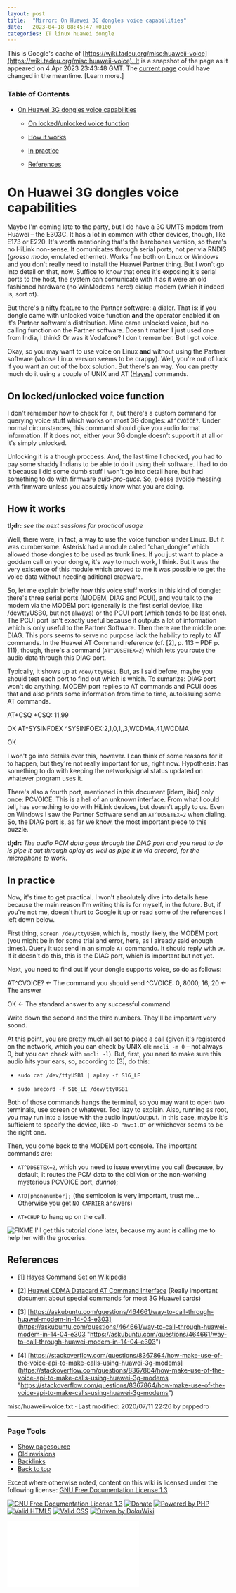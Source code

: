```yaml
---
layout: post
title:  "Mirror: On Huawei 3G dongles voice capabilities"
date:   2023-04-18 08:45:47 +0100
categories: IT linux huawei dongle  
---
```


This is Google's cache of [https://wiki.tadeu.org/misc:huaweii-voice](https://wiki.tadeu.org/misc:huaweii-voice). It is a snapshot of the page as it appeared on 4 Apr 2023 23:43:48 GMT. The [current page](https://wiki.tadeu.org/misc:huaweii-voice) could have changed in the meantime. [Learn more.]

### Table of Contents

*   [On Huawei 3G dongles voice capabilities](#on_huawei_3g_dongles_voice_capabilities)
    
    *   [On locked/unlocked voice function](#on_locked_unlocked_voice_function)
        
    *   [How it works](#how_it_works)
        
    *   [In practice](#in_practice)
        
    *   [References](#references)
        

On Huawei 3G dongles voice capabilities
=======================================

Maybe I'm coming late to the party, but I do have a 3G UMTS modem from Huawei – the E303C. It has a lot in common with other devices, though, like E173 or E220. It's worth mentioning that's the barebones version, so there's no HiLink non-sense. It comunicates through serial ports, not per via RNDIS (_grosso modo_, emulated ethernet). Works fine both on Linux or Windows and you don't really need to install the Huawei Partner thing. But I won't go into detail on that, now. Suffice to know that once it's exposing it's serial ports to the host, the system can comunicate with it as it were an old fashioned hardware (no WinModems here!) dialup modem (which it indeed is, sort of).

But there's a nifty feature to the Partner software: a dialer. That is: if you dongle came with unlocked voice function **and** the operator enabled it on it's Partner software's distribution. Mine came unlocked voice, but no calling function on the Partner software. Doesn't matter. I just used one from India, I think? Or was it Vodafone? I don't remember. But I got voice.

Okay, so you may want to use voice on Linux **and** without using the Partner software (whose Linux version seems to be crappy). Well, you're out of luck if you want an out of the box solution. But there's an way. You can pretty much do it using a couple of UNIX and AT ([Hayes](https://en.wikipedia.org/wiki/wp%3EHayes_command_set "https://en.wikipedia.org/wiki/wp>Hayes_command_set")) commands.

On locked/unlocked voice function
---------------------------------

I don't remember how to check for it, but there's a custom command for querying voice stuff which works on most 3G dongles: `AT^CVOICE?`. Under normal circunstances, this command should give you audio format information. If it does not, either your 3G dongle doesn't support it at all or it's simply unlocked.

Unlocking it is a though proccess. And, the last time I checked, you had to pay some shaddy Indians to be able to do it using their software. I had to do it because I did some dumb stuff I won't go into detail here, but had something to do with firmware _quid-pro-quos_. So, please avoide messing with firmware unless you absuletly know what you are doing.

How it works
------------

**tl;dr:** _see the next sessions for practical usage_

Well, there were, in fact, a way to use the voice function under Linux. But it was cumbersome. Asterisk had a module called “chan\_dongle” which allowed those dongles to be used as trunk lines. If you just want to place a goddam call on your dongle, it's way to much work, I think. But it was the very existence of this module which proved to me it was possible to get the voice data without needing aditional crapware.

So, let me explain briefly how this voice stuff works in this kind of dongle: there's three serial ports (MODEM, DIAG and PCUI), and you talk to the modem via the MODEM port (generally is the first serial device, like /dev/ttyUSB0, but not always) or the PCUI port (which tends to be last one). The PCUI port isn't exactly useful because it outputs a lot of information which is only useful to the Partner Software. Then there are the middle one: DIAG. This pors seems to serve no purpose lack the hability to reply to AT commands. In the Huawei AT Command reference (cf. \[2\], p. 113 – PDF p. 111), though, there's a command (`AT^DDSETEX=2`) which lets you route the audio data through this DIAG port.

Typically, it shows up at `/dev/ttyUSB1`. But, as I said before, maybe you should test each port to find out which is which. To sumarize: DIAG port won't do anything, MODEM port replies to AT commands and PCUI does that and also prints some information from time to time, autoissuing some AT commands.

AT+CSQ
+CSQ: 11,99

OK
AT^SYSINFOEX
^SYSINFOEX:2,1,0,1,,3,WCDMA,41,WCDMA

OK

I won't go into details over this, however. I can think of some reasons for it to happen, but they're not really important for us, right now. Hypothesis: has something to do with keeping the network/signal status updated on whatever program uses it.

There's also a fourth port, mentioned in this document \[idem, ibid\] only once: PCVOICE. This is a hell of an unknown interface. From what I could tell, has something to do with HiLink devices, but doesn't apply to us. Even on Windows I saw the Partner Software send an `AT^DDSETEX=2` when dialing. So, the DIAG port is, as far we know, the most important piece to this puzzle.

**tl;dr:** _The audio PCM data goes through the DIAG port and you need to do is pipe it out through aplay as well as pipe it in via arecord, for the microphone to work_.

In practice
-----------

Now, it's time to get practical. I won't absolutely dive into details here because the main reason I'm writing this is for myself, in the future. But, if you're not me, doesn't hurt to Google it up or read some of the references I left down below.

First thing, `screen /dev/ttyUSB0`, which is, mostly likely, the MODEM port (you might be in for some trial and error, here, as I already said enough times). Query it up: send in an simple `AT` commando. It should reply with `OK`. If it doesn't do this, this is the DIAG port, which is important but not yet.

Next, you need to find out if your dongle supports voice, so do as follows:

AT^CVOICE?                  <- The command you should send
^CVOICE: 0, 8000, 16, 20    <- The answer

OK <- The standard answer to any successful command

Write down the second and the third numbers. They'll be important very soond.

At this point, you are pretty much all set to place a call (given it's registered on the network, which you can check by UNIX cli: `mmcli -m 0` – not always 0, but you can check with `mmcli -l`). But, first, you need to make sure this audio hits your ears, so, according to \[3\], do this:

*   `sudo cat /dev/ttyUSB1 | aplay -f S16_LE`
    
*   `sudo arecord -f S16_LE /dev/ttyUSB1`
    

Both of those commands hangs the terminal, so you may want to open two terminals, use screen or whatever. Too lazy to explain. Also, running as root, you may run into a issue with the audio input/output. In this case, maybe it's sufficient to specify the device, like `-D “hw:1,0”` or whichever seems to be the right one.

Then, you come back to the MODEM port console. The important commands are:

*   `AT^DDSETEX=2`, which you need to issue everytime you call (because, by default, it routes the PCM data to the oblivion or the non-working mysterious PCVOICE port, _dunno_);
    
*   `ATD[phonenumber];` (the semicolon is very important, trust me… Otherwise you get `NO CARRIER` answers)
    
*   `AT+CHUP` to hang up on the call.
    

![FIXME](/lib/images/smileys/fixme.gif) I'll get this tutorial done later, because my aunt is calling me to help her with the groceries.

References
----------

*   \[1\] [Hayes Command Set on Wikipedia](https://en.wikipedia.org/wiki/Hayes_Command_Set "https://en.wikipedia.org/wiki/Hayes_Command_Set")
    
*   \[2\] [Huawei CDMA Datacard AT Command Interface](/_media/huaweicdma_at.pdf "huaweicdma_at.pdf (666.3 KB)") (Really important document about special commands for most 3G Huawei cards)
    
*   \[3\] [https://askubuntu.com/questions/464661/way-to-call-through-huawei-modem-in-14-04-e303](https://askubuntu.com/questions/464661/way-to-call-through-huawei-modem-in-14-04-e303 "https://askubuntu.com/questions/464661/way-to-call-through-huawei-modem-in-14-04-e303")
    
*   \[4\] [https://stackoverflow.com/questions/8367864/how-make-use-of-the-voice-api-to-make-calls-using-huawei-3g-modems](https://stackoverflow.com/questions/8367864/how-make-use-of-the-voice-api-to-make-calls-using-huawei-3g-modems "https://stackoverflow.com/questions/8367864/how-make-use-of-the-voice-api-to-make-calls-using-huawei-3g-modems")
    

misc/huaweii-voice.txt · Last modified: 2020/07/11 22:26 by prppedro

* * *

### Page Tools

*   [Show pagesource](/misc:huaweii-voice?do=edit "Show pagesource [v]")
*   [Old revisions](/misc:huaweii-voice?do=revisions "Old revisions [o]")
*   [Backlinks](/misc:huaweii-voice?do=backlink "Backlinks")
*   [Back to top](#dokuwiki__top "Back to top [t]")

Except where otherwise noted, content on this wiki is licensed under the following license: [GNU Free Documentation License 1.3](https://www.gnu.org/licenses/fdl-1.3.html)

[![GNU Free Documentation License 1.3](/lib/images/license/button/gnufdl.png)](https://www.gnu.org/licenses/fdl-1.3.html) [![Donate](/lib/tpl/tadeu/images/button-donate.gif)](https://www.dokuwiki.org/donate "Donate") [![Powered by PHP](/lib/tpl/tadeu/images/button-php.gif)](https://php.net "Powered by PHP") [![Valid HTML5](/lib/tpl/tadeu/images/button-html5.png)](//validator.w3.org/check/referer "Valid HTML5") [![Valid CSS](/lib/tpl/tadeu/images/button-css.png)](//jigsaw.w3.org/css-validator/check/referer?profile=css3 "Valid CSS") [![Driven by DokuWiki](/lib/tpl/tadeu/images/button-dw.png)](https://dokuwiki.org/ "Driven by DokuWiki")

![](/lib/exe/taskrunner.php?id=misc%3Ahuaweii-voice&1680651844)